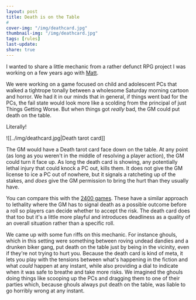 ```yaml
---
layout: post
title: Death is on the Table  
#
cover-img: "/img/deathcard.jpg"
thumbnail-img: "/img/deathcard.jpg"
tags: [rules]
last-update: 
share: true
---
```

I wanted to share a little mechanic from a rather defunct RPG project I was working on a few years ago with [Matt](https://hexculture.com/).

We were working on a game focused on child and adolescent PCs that walked a tightrope tonally between a wholesome Saturday morning cartoon and horror. We had it in our minds that in general, if things went bad for the PCs, the fail state would look more like a scolding from the principal of just Things Getting Worse. But when things got *really* bad, the GM could put death on the table.

Literally!

![[../img/deathcard.jpg|Death tarot card]]

The GM would have a Death tarot card face down on the table. At any point (as long as you weren't in the middle of resolving a player action), the GM could turn it face up. As long the death card is showing, any potentially lethal injury that could knock a PC out, kills them. It does not give the GM license to ice a PC out of nowhere, but it signals a ratcheting up of the stakes, and _does_ give the GM permission to bring the hurt than they usually have.

You can compare this with the [2400 games](https://jasontocci.itch.io/2400). These have a similar approach to lethality where the GM has to signal death as a possible outcome before a roll so players can decide whether to accept the risk. The death card does that too but it's a little more playful and introduces deadliness as a quality of an overall situation rather than a specific roll.

We came up with some fun riffs on this mechanic. For instance ghouls, which in this setting were something between roving undead dandies and a drunken biker gang, put death on the table just by being in the vicinity, even if they're not trying to hurt you. Because the death card is kind of meta, it lets you play with the tensions between what's happening in the fiction and what _could_ happen at any instant, while also providing a dial to indicate when it was safe to breathe and take more risks. We imagined the ghouls doing things like scooping up the PCs and dragging them to one of their parties which, because ghouls always put death on the table, was liable to go horribly wrong at any instant.